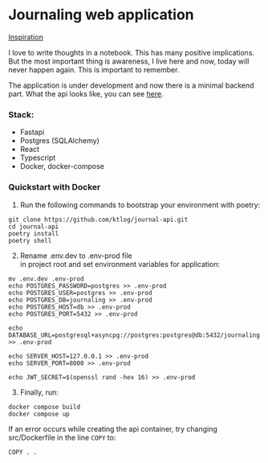 # Journaling web application

[Inspiration](https://dayoneapp.com)

I love to write thoughts in a notebook. This has many positive implications. 
But the most important thing is awareness, I live here and now, today will never happen again. 
This is important to remember.

The application is under development and now there is a minimal backend part.
What the api looks like, you can see [here](http://www.sswaf.ru/docs).

### Stack:
- Fastapi
- Postgres (SQLAlchemy)
- React
- Typescript
- Docker, docker-compose

### Quickstart with Docker
1. Run the following commands to bootstrap your environment with poetry:
```
git clone https://github.com/ktlog/journal-api.git
cd journal-api
poetry install
poetry shell
```
2. Rename .env.dev to .env-prod file  
in project root and set environment variables for application:
```
mv .env.dev .env-prod
echo POSTGRES_PASSWORD=postgres >> .env-prod
echo POSTGRES_USER=postgres >> .env-prod
echo POSTGRES_DB=journaling >> .env-prod
echo POSTGRES_HOST=db >> .env-prod
echo POSTGRES_PORT=5432 >> .env-prod

echo DATABASE_URL=postgresql+asyncpg://postgres:postgres@db:5432/journaling  >> .env-prod

echo SERVER_HOST=127.0.0.1 >> .env-prod
echo SERVER_PORT=8000 >> .env-prod

echo JWT_SECRET=$(openssl rand -hex 16) >> .env-prod
```
3. Finally, run:
```
docker compose build
docker compose up
```

If an error occurs while creating the api container, try changing
src/Dockerfile in the line `COPY` to:
```
COPY . .
```